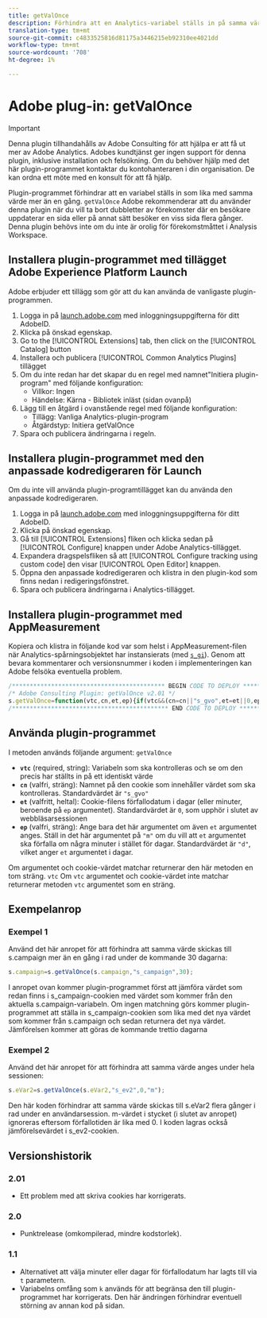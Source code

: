```yaml
---
title: getValOnce
description: Förhindra att en Analytics-variabel ställs in på samma värde två gånger i rad.
translation-type: tm+mt
source-git-commit: c4833525816d81175a3446215eb92310ee4021dd
workflow-type: tm+mt
source-wordcount: '708'
ht-degree: 1%

---
```



# Adobe plug-in: getValOnce

>[!IMPORTANT]
>
>Denna plugin tillhandahålls av Adobe Consulting för att hjälpa er att få ut mer av Adobe Analytics. Adobes kundtjänst ger ingen support för denna plugin, inklusive installation och felsökning. Om du behöver hjälp med det här plugin-programmet kontaktar du kontohanteraren i din organisation. De kan ordna ett möte med en konsult för att få hjälp.

Plugin-programmet förhindrar att en variabel ställs in som lika med samma värde mer än en gång. `getValOnce` Adobe rekommenderar att du använder denna plugin när du vill ta bort dubbletter av förekomster där en besökare uppdaterar en sida eller på annat sätt besöker en viss sida flera gånger. Denna plugin behövs inte om du inte är orolig för förekomstmåttet i Analysis Workspace.

## Installera plugin-programmet med tillägget Adobe Experience Platform Launch

Adobe erbjuder ett tillägg som gör att du kan använda de vanligaste plugin-programmen.

1. Logga in på [launch.adobe.com](https://launch.adobe.com) med inloggningsuppgifterna för ditt AdobeID.
1. Klicka på önskad egenskap.
1. Go to the [!UICONTROL Extensions] tab, then click on the [!UICONTROL Catalog] button
1. Installera och publicera [!UICONTROL Common Analytics Plugins] tillägget
1. Om du inte redan har det skapar du en regel med namnet&quot;Initiera plugin-program&quot; med följande konfiguration:
   * Villkor: Ingen
   * Händelse: Kärna - Bibliotek inläst (sidan ovanpå)
1. Lägg till en åtgärd i ovanstående regel med följande konfiguration:
   * Tillägg: Vanliga Analytics-plugin-program
   * Åtgärdstyp: Initiera getValOnce
1. Spara och publicera ändringarna i regeln.

## Installera plugin-programmet med den anpassade kodredigeraren för Launch

Om du inte vill använda plugin-programtillägget kan du använda den anpassade kodredigeraren.

1. Logga in på [launch.adobe.com](https://launch.adobe.com) med inloggningsuppgifterna för ditt AdobeID.
1. Klicka på önskad egenskap.
1. Gå till [!UICONTROL Extensions] fliken och klicka sedan på [!UICONTROL Configure] knappen under Adobe Analytics-tillägget.
1. Expandera dragspelsfliken så att [!UICONTROL Configure tracking using custom code] den visar [!UICONTROL Open Editor] knappen.
1. Öppna den anpassade kodredigeraren och klistra in den plugin-kod som finns nedan i redigeringsfönstret.
1. Spara och publicera ändringarna i Analytics-tillägget.

## Installera plugin-programmet med AppMeasurement

Kopiera och klistra in följande kod var som helst i AppMeasurement-filen när Analytics-spårningsobjektet har instansierats (med [`s_gi`](../functions/s-gi.md)). Genom att bevara kommentarer och versionsnummer i koden i implementeringen kan Adobe felsöka eventuella problem.

```js
/******************************************* BEGIN CODE TO DEPLOY *******************************************/
/* Adobe Consulting Plugin: getValOnce v2.01 */
s.getValOnce=function(vtc,cn,et,ep){if(vtc&&(cn=cn||"s_gvo",et=et||0,ep="m"===ep?6E4:864E5,vtc!==this.c_r(cn))){var e=new Date;e.setTime(e.getTime()+et*ep);this.c_w(cn,vtc,0===et?0:e);return vtc}return""};
/******************************************** END CODE TO DEPLOY ********************************************/
```

## Använda plugin-programmet

I metoden används följande argument: `getValOnce`

* **`vtc`** (required, string): Variabeln som ska kontrolleras och se om den precis har ställts in på ett identiskt värde
* **`cn`** (valfri, sträng): Namnet på den cookie som innehåller värdet som ska kontrolleras. Standardvärdet är `"s_gvo"`
* **`et`** (valfritt, heltal): Cookie-filens förfallodatum i dagar (eller minuter, beroende på `ep` argumentet). Standardvärdet är `0`, som upphör i slutet av webbläsarsessionen
* **`ep`** (valfri, sträng): Ange bara det här argumentet om även `et` argumentet anges. Ställ in det här argumentet på `"m"` om du vill att `et` argumentet ska förfalla om några minuter i stället för dagar. Standardvärdet är `"d"`, vilket anger `et` argumentet i dagar.

Om argumentet och cookie-värdet matchar returnerar den här metoden en tom sträng. `vtc` Om `vtc` argumentet och cookie-värdet inte matchar returnerar metoden `vtc` argumentet som en sträng.

## Exempelanrop

### Exempel 1

Använd det här anropet för att förhindra att samma värde skickas till s.campaign mer än en gång i rad under de kommande 30 dagarna:

```js
s.campaign=s.getValOnce(s.campaign,"s_campaign",30);
```

I anropet ovan kommer plugin-programmet först att jämföra värdet som redan finns i s_campaign-cookien med värdet som kommer från den aktuella s.campaign-variabeln.   Om ingen matchning görs kommer plugin-programmet att ställa in s_campaign-cookien som lika med det nya värdet som kommer från s.campaign och sedan returnera det nya värdet.   Jämförelsen kommer att göras de kommande trettio dagarna

### Exempel 2

Använd det här anropet för att förhindra att samma värde anges under hela sessionen:

```js
s.eVar2=s.getValOnce(s.eVar2,"s_ev2",0,"m");
```

Den här koden förhindrar att samma värde skickas till s.eVar2 flera gånger i rad under en användarsession.  m-värdet i stycket (i slutet av anropet) ignoreras eftersom förfallotiden är lika med 0.   I koden lagras också jämförelsevärdet i s_ev2-cookien.

## Versionshistorik

### 2.01

* Ett problem med att skriva cookies har korrigerats.

### 2.0

* Punktrelease (omkompilerad, mindre kodstorlek).

### 1.1

* Alternativet att välja minuter eller dagar för förfallodatum har lagts till via `t` parametern.
* Variabelns omfång som `k` används för att begränsa den till plugin-programmet har korrigerats. Den här ändringen förhindrar eventuell störning av annan kod på sidan.
